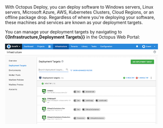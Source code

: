 With Octopus Deploy, you can deploy software to Windows servers, Linux servers, Microsoft Azure, AWS, Kubernetes Clusters, Cloud Regions, or an offline package drop. Regardless of where you're deploying your software, these machines and services are known as your deployment targets.

You can manage your deployment targets by navigating to **{{Infrastructure,Deployment Targets}}** in the Octopus Web Portal:

![The Deployment Targets area of Octopus Deploy](/docs/shared-content/concepts/images/deployment-targets.png)
